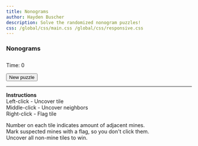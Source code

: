 ```yaml
---
title: Nonograms
author: Hayden Buscher
description: Solve the randomized nonogram puzzles!
css: /global/css/main.css /global/css/responsive.css
---
```


### Nonograms  
<canvas id="myCanvas" class="margins" width="481" height="481" style="background-color:gray"></canvas> 
<div style="padding-top:10px"> 
<p style="display:inline">Time: <span id='timeDisp'>0</span></p>
</div>

<button type="button" onclick=reset()>New puzzle</button>  

---

**Instructions**  
Left-click - Uncover tile  
Middle-click - Uncover neighbors  
Right-click - Flag tile

Number on each tile indicates amount of adjacent mines.  
Mark suspected mines with a flag, so you don't click them.  
Uncover all non-mine tiles to win.  

<body oncontextmenu="return false;">
<script type="text/javascript" src='js/nonograms/nonograms.js'></script>
